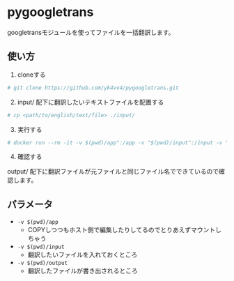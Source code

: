 # pygoogletrans

googletransモジュールを使ってファイルを一括翻訳します。

## 使い方

1. cloneする
```bash
# git clone https://github.com/yk4vv4/pygoogletrans.git
```

2. input/ 配下に翻訳したいテキストファイルを配置する
```bash
# cp <path/to/english/text/file> ./input/
```

3. 実行する
```bash
# docker run --rm -it -v $(pwd)/app":/app -v "$(pwd)/input":/input -v "$(pwd)/output":/output" yukikawashima/pygoogletrans
```

4. 確認する

output/ 配下に翻訳ファイルが元ファイルと同じファイル名でできているので確認します。

## パラメータ

- `-v $(pwd)/app`
    - COPYしつつもホスト側で編集したりしてるのでとりあえずマウントしちゃう
- `-v $(pwd)/input`
    - 翻訳したいファイルを入れておくところ
- `-v $(pwd)/output`
    - 翻訳したファイルが書き出されるところ
